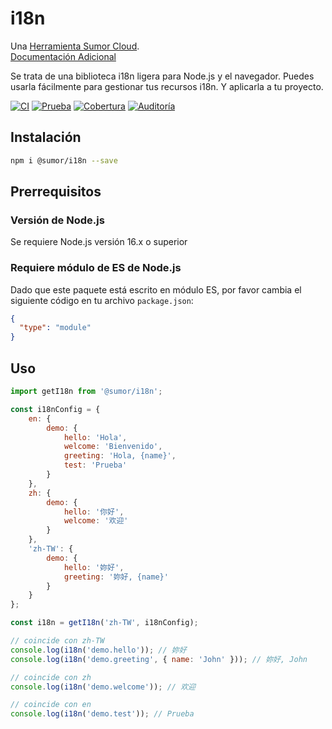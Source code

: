 # i18n

Una [Herramienta Sumor Cloud](https://sumor.cloud).  
[Documentación Adicional](https://sumor.cloud)

Se trata de una biblioteca i18n ligera para Node.js y el navegador.
Puedes usarla fácilmente para gestionar tus recursos i18n.
Y aplicarla a tu proyecto.

[![CI](https://github.com/sumor-cloud/i18n/actions/workflows/ci.yml/badge.svg)](https://github.com/sumor-cloud/i18n/actions/workflows/ci.yml)
[![Prueba](https://github.com/sumor-cloud/i18n/actions/workflows/ut.yml/badge.svg)](https://github.com/sumor-cloud/i18n/actions/workflows/ut.yml)
[![Cobertura](https://github.com/sumor-cloud/i18n/actions/workflows/coverage.yml/badge.svg)](https://github.com/sumor-cloud/i18n/actions/workflows/coverage.yml)
[![Auditoría](https://github.com/sumor-cloud/i18n/actions/workflows/audit.yml/badge.svg)](https://github.com/sumor-cloud/i18n/actions/workflows/audit.yml)

## Instalación

```bash
npm i @sumor/i18n --save
```

## Prerrequisitos

### Versión de Node.js

Se requiere Node.js versión 16.x o superior

### Requiere módulo de ES de Node.js

Dado que este paquete está escrito en módulo ES,
por favor cambia el siguiente código en tu archivo `package.json`:

```json
{
  "type": "module"
}
```

## Uso

```javascript
import getI18n from '@sumor/i18n';

const i18nConfig = {
    en: {
        demo: {
            hello: 'Hola',
            welcome: 'Bienvenido',
            greeting: 'Hola, {name}',
            test: 'Prueba'
        }
    },
    zh: {
        demo: {
            hello: '你好',
            welcome: '欢迎'
        }
    },
    'zh-TW': {
        demo: {
            hello: '妳好',
            greeting: '妳好, {name}'
        }
    }
};

const i18n = getI18n('zh-TW', i18nConfig);

// coincide con zh-TW
console.log(i18n('demo.hello')); // 妳好
console.log(i18n('demo.greeting', { name: 'John' })); // 妳好, John

// coincide con zh
console.log(i18n('demo.welcome')); // 欢迎

// coincide con en
console.log(i18n('demo.test')); // Prueba
```